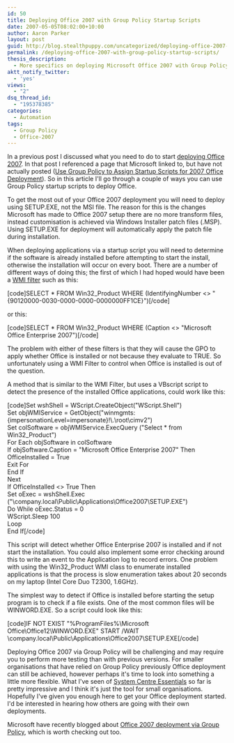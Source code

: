 ```yaml
---
id: 50
title: Deploying Office 2007 with Group Policy Startup Scripts
date: 2007-05-05T08:02:00+10:00
author: Aaron Parker
layout: post
guid: http://blog.stealthpuppy.com/uncategorized/deploying-office-2007-with-group-policy-startup-scripts
permalink: /deploying-office-2007-with-group-policy-startup-scripts/
thesis_description:
  - More specifics on deploying Microsoft Office 2007 with Group Policy Startup Scripts
aktt_notify_twitter:
  - 'yes'
views:
  - "2"
dsq_thread_id:
  - "195378385"
categories:
  - Automation
tags:
  - Group Policy
  - Office-2007
---
```

In a previous post I discussed what you need to do to start [deploying Office 2007](http://www.stealthpuppy.com/blogs/travelling/archive/2007/04/12/office-2007-deployment-via-group-policy.aspx). In that post I referenced a page that Microsoft linked to, but have not actually posted ([Use Group Policy to Assign Startup Scripts for 2007 Office Deployment](http://technet2.microsoft.com/Office/en-us/library/a57c8446-b959-4025-a866-b690ddcaa66d1033.mspx)). So in this article I'll go through a couple of ways you can use Group Policy startup scripts to deploy Office.

To get the most out of your Office 2007 deployment you will need to deploy using SETUP.EXE, not the MSI file. The reason for this is the changes Microsoft has made to Office 2007 setup there are no more transform files, instead customisation is achieved via Windows Installer patch files (.MSP). Using SETUP.EXE for deployment will automatically apply the patch file during installation.

When deploying applications via a startup script you will need to determine if the software is already installed before attempting to start the install, otherwise the installation will occur on every boot. There are a number of different ways of doing this; the first of which I had hoped would have been a [WMI filter](http://207.46.196.114/windowsserver/en/library/a16cffa4-83b3-430b-b826-9bf81c0d39a71033.mspx?mfr=true) such as this:

[code]SELECT * FROM Win32_Product WHERE (IdentifyingNumber <> "{90120000-0030-0000-0000-0000000FF1CE}")[/code]

or this:

[code]SELECT * FROM Win32_Product WHERE (Caption <> "Microsoft Office Enterprise 2007")[/code]

The problem with either of these filters is that they will cause the GPO to apply whether Office is installed or not because they evaluate to TRUE. So unfortunately using a WMI Filter to control when Office is installed is out of the question.

A method that is similar to the WMI Filter, but uses a VBscript script to detect the presence of the installed Office applications, could work like this:

[code]Set wshShell = WScript.CreateObject("WScript.Shell")  
Set objWMIService = GetObject("winmgmts:{impersonationLevel=impersonate}!\\.\root\cimv2")  
Set colSoftware = objWMIService.ExecQuery ("Select * from Win32_Product")  
For Each objSoftware in colSoftware  
If objSoftware.Caption = "Microsoft Office Enterprise 2007" Then  
OfficeInstalled = True  
Exit For  
End If  
Next  
If OfficeInstalled <> True Then  
Set oExec = wshShell.Exec ("\\company.local\Public\Applications\Office2007\SETUP.EXE")  
Do While oExec.Status = 0  
WScript.Sleep 100  
Loop  
End If[/code]

This script will detect whether Office Enterprise 2007 is installed and if not start the installation. You could also implement some error checking around this to write an event to the Application log to record errors. One problem with using the Win32_Product WMI class to enumerate installed applications is that the process is slow enumeration takes about 20 seconds on my laptop (Intel Core Duo T2300, 1.6GHz).

The simplest way to detect if Office is installed before starting the setup program is to check if a file exists. One of the most common files will be WINWORD.EXE. So a script could look like this:

[code]IF NOT EXIST "%ProgramFiles%\Microsoft Office\Office12\WINWORD.EXE" START /WAIT \\company.local\Public\Applications\Office2007\SETUP.EXE[/code]

Deploying Office 2007 via Group Policy will be challenging and may require you to perform more testing than with previous versions. For smaller organisations that have relied on Group Policy previously Office deployment can still be achieved, however perhaps it's time to look into something a little more flexible. What I've seen of [System Centre Essentials](http://www.microsoft.com/systemcenter/sce/default.mspx) so far is pretty impressive and I think it's just the tool for small organisations. Hopefully I've given you enough here to get your Office deployment started. I'd be interested in hearing how others are going with their own deployments.

<p class="note">
  Microsoft have recently blogged about <a href="http://blogs.technet.com/office_resource_kit/archive/2008/06/06/how-to-deploy-office-2007-by-using-group-policy-to-assign-startup-scripts.aspx">Office 2007 deployment via Group Policy</a>, which is worth checking out too.
</p>